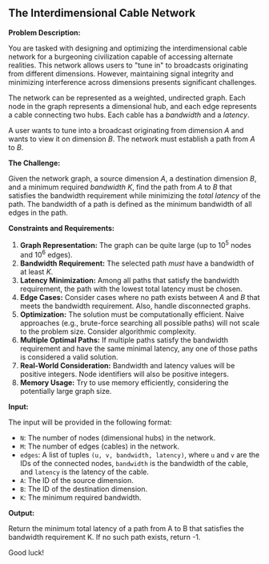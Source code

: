 ## The Interdimensional Cable Network

**Problem Description:**

You are tasked with designing and optimizing the interdimensional cable network for a burgeoning civilization capable of accessing alternate realities. This network allows users to "tune in" to broadcasts originating from different dimensions. However, maintaining signal integrity and minimizing interference across dimensions presents significant challenges.

The network can be represented as a weighted, undirected graph. Each node in the graph represents a dimensional hub, and each edge represents a cable connecting two hubs. Each cable has a *bandwidth* and a *latency*.

A user wants to tune into a broadcast originating from dimension *A* and wants to view it on dimension *B*. The network must establish a path from *A* to *B*.

**The Challenge:**

Given the network graph, a source dimension *A*, a destination dimension *B*, and a minimum required *bandwidth* *K*, find the path from *A* to *B* that satisfies the bandwidth requirement while minimizing the *total latency* of the path.  The bandwidth of a path is defined as the minimum bandwidth of all edges in the path.

**Constraints and Requirements:**

1.  **Graph Representation:** The graph can be quite large (up to 10<sup>5</sup> nodes and 10<sup>6</sup> edges).
2.  **Bandwidth Requirement:** The selected path *must* have a bandwidth of at least *K*.
3.  **Latency Minimization:** Among all paths that satisfy the bandwidth requirement, the path with the lowest total latency must be chosen.
4.  **Edge Cases:** Consider cases where no path exists between *A* and *B* that meets the bandwidth requirement. Also, handle disconnected graphs.
5.  **Optimization:** The solution must be computationally efficient. Naive approaches (e.g., brute-force searching all possible paths) will not scale to the problem size.  Consider algorithmic complexity.
6.  **Multiple Optimal Paths:** If multiple paths satisfy the bandwidth requirement and have the same minimal latency, any one of those paths is considered a valid solution.
7.  **Real-World Consideration:** Bandwidth and latency values will be positive integers. Node identifiers will also be positive integers.
8. **Memory Usage:** Try to use memory efficiently, considering the potentially large graph size.

**Input:**

The input will be provided in the following format:

*   `N`: The number of nodes (dimensional hubs) in the network.
*   `M`: The number of edges (cables) in the network.
*   `edges`: A list of tuples `(u, v, bandwidth, latency)`, where `u` and `v` are the IDs of the connected nodes, `bandwidth` is the bandwidth of the cable, and `latency` is the latency of the cable.
*   `A`: The ID of the source dimension.
*   `B`: The ID of the destination dimension.
*   `K`: The minimum required bandwidth.

**Output:**

Return the minimum total latency of a path from A to B that satisfies the bandwidth requirement K. If no such path exists, return -1.

Good luck!
